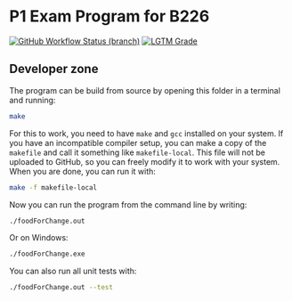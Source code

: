 # P1 Exam Program for B226
[![GitHub Workflow Status (branch)](https://img.shields.io/github/workflow/status/atjn/AAU-P1-B226/Compile/main)](https://github.com/atjn/AAU-P1-B226/actions/workflows/compile.yml)
[![LGTM Grade](https://img.shields.io/lgtm/grade/cpp/github/atjn/AAU-P1-B226)](https://lgtm.com/projects/g/atjn/AAU-P1-B226)

## Developer zone

The program can be build from source by opening this folder in a terminal and running:
```sh
make
```

For this to work, you need to have `make` and `gcc` installed on your system. If you have an incompatible compiler setup, you can make a copy of the `makefile` and call it something like `makefile-local`. This file will not be uploaded to GitHub, so you can freely modify it to work with your system. When you are done, you can run it with:
```sh
make -f makefile-local
```

Now you can run the program from the command line by writing:
```sh
./foodForChange.out
```
Or on Windows:
```sh
./foodForChange.exe
```

You can also run all unit tests with:
```sh
./foodForChange.out --test
```
